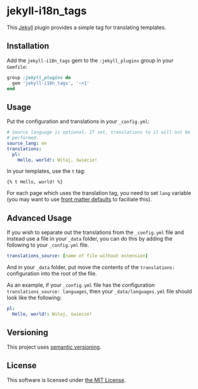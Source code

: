 # jekyll-i18n_tags

This [Jekyll](https://jekyllrb.com) plugin provides a simple tag for translating templates.

## Installation

Add the `jekyll-i18n_tags` gem to the `:jekyll_plugins` group in your `Gemfile`:

```ruby
group :jekyll_plugins do
  gem 'jekyll-i18n_tags', '~>1'
end
```

## Usage

Put the configuration and translations in your `_config.yml`:

```yaml
# Source language is optional. If set, translations to it will not be
# performed.
source_lang: en
translations:
  pl:
    Hello, world!: Witaj, świecie!
```

In your templates, use the `t` tag:

```liquid
{% t Hello, world! %}
```

For each page which uses the translation tag, you need to set `lang` variable (you may want to use [front matter defaults](http://jekyllrb.com/docs/configuration/#front-matter-defaults) to faciliate this).

## Advanced Usage

If you wish to separate out the translations from the `_config.yml` file and instead use a file in your `_data` folder, you can do this by adding the following to your `_config.yml` file.

```yaml
translations_source: [name of file without extension]
```

And in your `_data` folder, put move the contents of the `translations:` configuration into the root of the file. 

As an example, if your `_config.yml` file has the configuration `translations_source: languages`, then your `_data/languages.yml` file should look like the following:
```yaml
pl:
  Hello, world!: Witaj, świecie!
```

## Versioning

This project uses [semantic versioning](http://semver.org/).

## License

This software is licensed under [the MIT License](LICENSE).
